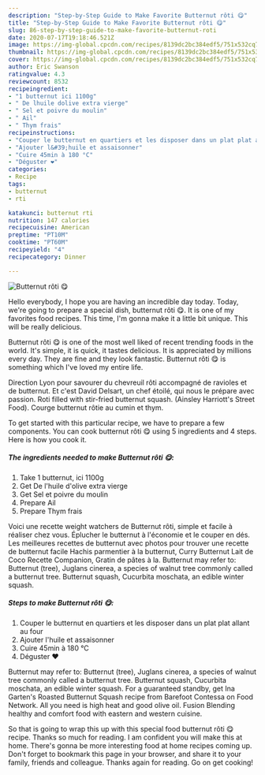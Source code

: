 ```yaml
---
description: "Step-by-Step Guide to Make Favorite Butternut rôti 😋"
title: "Step-by-Step Guide to Make Favorite Butternut rôti 😋"
slug: 86-step-by-step-guide-to-make-favorite-butternut-roti
date: 2020-07-17T19:18:46.521Z
image: https://img-global.cpcdn.com/recipes/8139dc2bc384edf5/751x532cq70/butternut-roti-😋-photo-principale-de-la-recette.jpg
thumbnail: https://img-global.cpcdn.com/recipes/8139dc2bc384edf5/751x532cq70/butternut-roti-😋-photo-principale-de-la-recette.jpg
cover: https://img-global.cpcdn.com/recipes/8139dc2bc384edf5/751x532cq70/butternut-roti-😋-photo-principale-de-la-recette.jpg
author: Eric Swanson
ratingvalue: 4.3
reviewcount: 8532
recipeingredient:
- "1 butternut ici 1100g"
- " De lhuile dolive extra vierge"
- " Sel et poivre du moulin"
- " Ail"
- " Thym frais"
recipeinstructions:
- "Couper le butternut en quartiers et les disposer dans un plat plat allant au four"
- "Ajouter l&#39;huile et assaisonner"
- "Cuire 45min à 180 °C"
- "Déguster ❤️"
categories:
- Recipe
tags:
- butternut
- rti

katakunci: butternut rti 
nutrition: 147 calories
recipecuisine: American
preptime: "PT10M"
cooktime: "PT60M"
recipeyield: "4"
recipecategory: Dinner

---
```



![Butternut rôti 😋](https://img-global.cpcdn.com/recipes/8139dc2bc384edf5/751x532cq70/butternut-roti-😋-photo-principale-de-la-recette.jpg)

Hello everybody, I hope you are having an incredible day today. Today, we're going to prepare a special dish, butternut rôti 😋. It is one of my favorites food recipes. This time, I'm gonna make it a little bit unique. This will be really delicious.

Butternut rôti 😋 is one of the most well liked of recent trending foods in the world. It's simple, it is quick, it tastes delicious. It is appreciated by millions every day. They are fine and they look fantastic. Butternut rôti 😋 is something which I've loved my entire life.

Direction Lyon pour savourer du chevreuil rôti accompagné de ravioles et de butternut. Et c&#39;est David Delsart, un chef étoilé, qui nous le prépare avec passion. Roti filled with stir-fried butternut squash. (Ainsley Harriott&#39;s Street Food). Courge butternut rôtie au cumin et thym.


To get started with this particular recipe, we have to prepare a few components. You can cook butternut rôti 😋 using 5 ingredients and 4 steps. Here is how you cook it.

<!--inarticleads1-->

##### The ingredients needed to make Butternut rôti 😋:

1. Take 1 butternut, ici 1100g
1. Get  De l&#39;huile d&#39;olive extra vierge
1. Get  Sel et poivre du moulin
1. Prepare  Ail
1. Prepare  Thym frais


Voici une recette weight watchers de Butternut rôti, simple et facile à réaliser chez vous. Éplucher le butternut à l&#39;économie et le couper en dés. Les meilleures recettes de butternut avec photos pour trouver une recette de butternut facile Hachis parmentier à la butternut, Curry Butternut Lait de Coco Recette Companion, Gratin de pâtes à la. Butternut may refer to: Butternut (tree), Juglans cinerea, a species of walnut tree commonly called a butternut tree. Butternut squash, Cucurbita moschata, an edible winter squash. 

<!--inarticleads2-->

##### Steps to make Butternut rôti 😋:

1. Couper le butternut en quartiers et les disposer dans un plat plat allant au four
1. Ajouter l&#39;huile et assaisonner
1. Cuire 45min à 180 °C
1. Déguster ❤️


Butternut may refer to: Butternut (tree), Juglans cinerea, a species of walnut tree commonly called a butternut tree. Butternut squash, Cucurbita moschata, an edible winter squash. For a guaranteed standby, get Ina Garten&#39;s Roasted Butternut Squash recipe from Barefoot Contessa on Food Network. All you need is high heat and good olive oil. Fusion Blending healthy and comfort food with eastern and western cuisine. 

So that is going to wrap this up with this special food butternut rôti 😋 recipe. Thanks so much for reading. I am confident you will make this at home. There's gonna be more interesting food at home recipes coming up. Don't forget to bookmark this page in your browser, and share it to your family, friends and colleague. Thanks again for reading. Go on get cooking!
